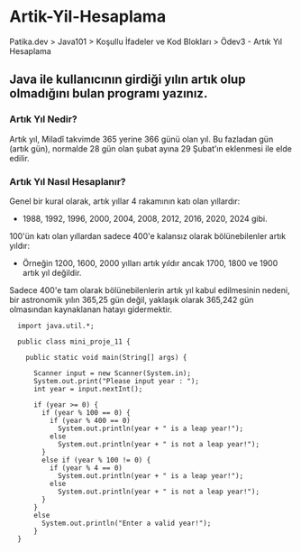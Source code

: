 # Artik-Yil-Hesaplama
Patika.dev > Java101 > Koşullu İfadeler ve Kod Blokları > Ödev3 - Artık Yıl Hesaplama

## Java ile kullanıcının girdiği yılın artık olup olmadığını bulan programı yazınız.

### Artık Yıl Nedir?

Artık yıl, Miladî takvimde 365 yerine 366 günü olan yıl. Bu fazladan gün (artık gün), normalde 28 gün olan şubat ayına 29 Şubat’ın eklenmesi ile elde edilir.

### Artık Yıl Nasıl Hesaplanır?

Genel bir kural olarak, artık yıllar 4 rakamının katı olan yıllardır:

- 1988, 1992, 1996, 2000, 2004, 2008, 2012, 2016, 2020, 2024 gibi.

100'ün katı olan yıllardan sadece 400'e kalansız olarak bölünebilenler artık yıldır:

- Örneğin 1200, 1600, 2000 yılları artık yıldır ancak 1700, 1800 ve 1900 artık yıl değildir.

Sadece 400'e tam olarak bölünebilenlerin artık yıl kabul edilmesinin nedeni, bir astronomik yılın 365,25 gün değil, yaklaşık olarak 365,242 gün olmasından kaynaklanan hatayı gidermektir.


      import java.util.*;

      public class mini_proje_11 {

        public static void main(String[] args) {

          Scanner input = new Scanner(System.in);
          System.out.print("Please input year : ");
          int year = input.nextInt();

          if (year >= 0) {
            if (year % 100 == 0) {
              if (year % 400 == 0)
                System.out.println(year + " is a leap year!");
              else
                System.out.println(year + " is not a leap year!");
            }
            else if (year % 100 != 0) {
              if (year % 4 == 0)
                System.out.println(year + " is a leap year!");
              else
                System.out.println(year + " is not a leap year!");
            }
          }
          else
            System.out.println("Enter a valid year!");
          }
      }
